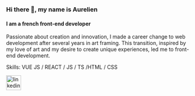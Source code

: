 ### Hi there 👋, my name is Aurelien
#### I am a french front-end developer
Passionate about creation and innovation, I made a career change to web development after several years in art framing. This transition, inspired by my love of art and my desire to create unique experiences, led me to front-end development.

Skills: VUE JS / REACT / JS / TS /HTML / CSS

[<img src='https://cdn.jsdelivr.net/npm/simple-icons@3.0.1/icons/linkedin.svg' alt='linkedin' height='40'>](https://www.linkedin.com/in/linkedin.com/in/aurélien-jacob//)  

